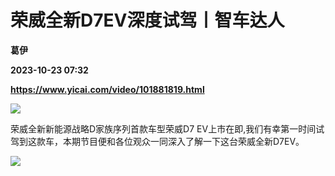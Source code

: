 # 荣威全新D7EV深度试驾丨智车达人
**葛伊**

**2023-10-23 07:32**

**https://www.yicai.com/video/101881819.html**

![](http://imgcdn.yicai.com/vms-new/2023/10/64fd4812-6578-4275-a034-f8c0d0eec9bd.jpg) 

荣威全新新能源战略D家族序列首款车型荣威D7 EV上市在即,我们有幸第一时间试驾到这款车，本期节目便和各位观众一同深入了解一下这台荣威全新D7EV。

![](https://imgcdn.yicai.com/uppics/images/2023/10/b0d45341006d0e05160cfe6412cb5105.gif)